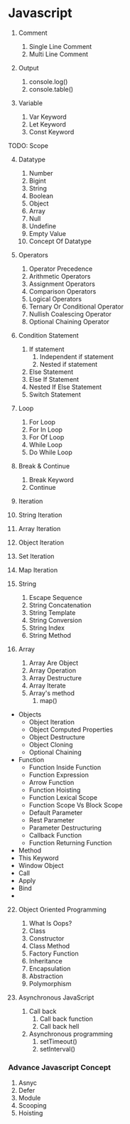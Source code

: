 # Javascript

1. Comment

   1. Single Line Comment
   2. Multi Line Comment

2. Output

   1. console.log()
   2. console.table()

3. Variable

   1. Var Keyword
   2. Let Keyword
   3. Const Keyword
   
TODO: Scope

4. Datatype

   1. Number
   2. Bigint
   3. String
   4. Boolean
   5. Object
   6. Array
   7. Null
   8. Undefine
   9. Empty Value
   10. Concept Of Datatype

5. Operators

   1. Operator Precedence
   2. Arithmetic Operators
   3. Assignment Operators
   4. Comparison Operators
   5. Logical Operators
   6. Ternary Or Conditional Operator
   7. Nullish Coalescing Operator
   8. Optional Chaining Operator

6. Condition Statement

   1. If statement
      1. Independent if statement
      2. Nested if statement
   2. Else Statement
   3. Else If Statement
   4. Nested If Else Statement
   5. Switch Statement

7. Loop

   1. For Loop
   2. For In Loop
   3. For Of Loop
   4. While Loop
   5. Do While Loop

8. Break & Continue

   1. Break Keyword
   2. Continue

9.  Iteration

10. String Iteration
11. Array Iteration
12. Object Iteration
13. Set Iteration
14. Map Iteration

15. String

    1. Escape Sequence
    2. String Concatenation
    3. String Template
    4. String Conversion
    5. String Index
    6. String Method

16. Array
    1. Array Are Object
    2. Array Operation
    3. Array Destructure
    4. Array Iterate
    5. Array's method
       1. map()

- Objects
  - Object Iteration
  - Object Computed Properties
  - Object Destructure
  - Object Cloning
  - Optional Chaining
- Function
  - Function Inside Function
  - Function Expression
  - Arrow Function
  - Function Hoisting
  - Function Lexical Scope
  - Function Scope Vs Block Scope
  - Default Parameter
  - Rest Parameter
  - Parameter Destructuring
  - Callback Function
  - Function Returning Function
- Method
- This Keyword
- Window Object
- Call
- Apply
- Bind
-

22. Object Oriented Programming

    1.  What Is Oops?
    2.  Class
    3.  Constructor
    4.  Class Method
    5.  Factory Function
    6.  Inheritance
    7.  Encapsulation
    8.  Abstraction
    9.  Polymorphism

23. Asynchronous JavaScript
    1.  Call back
        1.  Call back function
        2.  Call back hell
    2.  Asynchronous programming
        1.  setTimeout()
        2.  setInterval()

### Advance Javascript Concept

1. Asnyc
2. Defer
3. Module
4. Scooping
5. Hoisting
